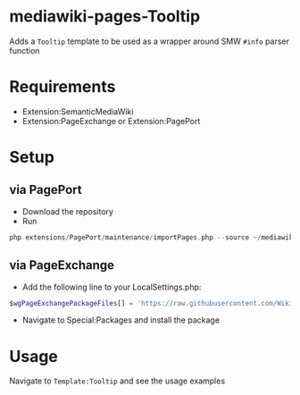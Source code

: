 # mediawiki-pages-Tooltip
Adds a `Tooltip` template to be used as a wrapper around SMW `#info` parser function

# Requirements
* Extension:SemanticMediaWiki
* Extension:PageExchange or Extension:PagePort

# Setup

## via PagePort
* Download the repository
* Run
```php
php extensions/PagePort/maintenance/importPages.php --source ~/mediawiki-pages-Tooltip
```

## via PageExchange
* Add the following line to your LocalSettings.php:
```php
$wgPageExchangePackageFiles[] = 'https://raw.githubusercontent.com/WikiTeq/mediawiki-pages-Tooltip/master/page-exchange.json';
```
* Navigate to Special:Packages and install the package

# Usage
Navigate to `Template:Tooltip` and see the usage examples

